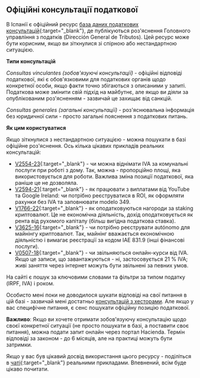 ## Офіційні консультації податкової

В Іспанії є офіційний
ресурс [база даних податкових консультацій](https://petete.tributos.hacienda.gob.es/consultas/){:target="_blank"}, де
публікуються роз'яснення Головного управління з податків (Dirección General de Tributos). Цей ресурс може бути корисним,
якщо ви зіткнулися зі спірною або нестандартною ситуацією.

**Типи консультацій**

*Consultas vinculantes (зобов'язуючі консультації)* - офіційні відповіді податкової, які є обов'язковими для податкових
органів щодо конкретної особи, якщо факти точно збігаються з описаними у запиті. Податкова може
змінити свій підхід на майбутнє, але якщо ви діяли за опублікованим роз'ясненням - зазвичай це захищає від санкцій.

*Consultas generales (загальні консультації)* - роз'яснювальна інформація без юридичної сили - просто загальні
пояснення з податкових питань.

**Як цим користуватися**

Якщо зіткнулися з нестандартною ситуацією - можна пошукати в базі офіційне роз'яснення. Ось кілька цікавих
прикладів реальних консультацій:

- [V2554-23](https://petete.tributos.hacienda.gob.es/consultas/?num_consulta=V2554-23){:target="_blank"} - чи можна
  віднімати IVA за комунальні послуги при роботі з дому. Так, можна - пропорційно площі, яка використовується для роботи.
  Важлива зміна позиції податкової, яка раніше це не дозволяла.
- [V2594-21](https://petete.tributos.hacienda.gob.es/consultas/?num_consulta=V2594-21){:target="_blank"} - як працювати
  з виплатами від YouTube та Google Ireland: чи потрібно реєструватися в ROI, як оформляти рахунки без IVA та заповнювати
  modelo 349.
- [V1766-22](https://petete.tributos.hacienda.gob.es/consultas/?num_consulta=V1766-22){:target="_blank"} - як
  оподатковуються нагороди за staking криптовалют. Це не економічна діяльність, дохід оподатковується як рента від
  рухомого капіталу (більш вигідна податкова ставка).
- [V3625-16](https://petete.tributos.hacienda.gob.es/consultas/?num_consulta=V3625-16){:target="_blank"} - чи потрібно
  реєструвати аutónomo для майнінгу криптовалют. Так, майнінг вважається економічною діяльністю і вимагає
  реєстрації за кодом IAE 831.9 (інші фінансові послуги).
- [V0507-18](https://petete.tributos.hacienda.gob.es/consultas/?num_consulta=V0507-18){:target="_blank"} - чи звільняються
  онлайн-курси від IVA. Якщо це записи, що завантажуються - ні, застосовується 21 % IVA; живі заняття через інтернет можуть
  бути звільнені за певних умов.

На сайті є пошук за ключовими словами та фільтри за типом податку (IRPF, IVA) і роком.

Особисто мені поки не доводилося шукати відповіді на свої питання в цій базі - зазвичай мені достатньо
[консультацій з хесторами](#надійні-хестори). Але якщо у вас специфічне питання, є сенс пошукати офіційну
позицію податкової.

**Важливо**: Якщо ви хочете отримати зобов'язуючу консультацію щодо своєї конкретної ситуації (не просто пошукати в базі, а
поставити своє питання), можна подати запит онлайн через портал Hacienda. Термін відповіді за законом - до 6 місяців, але на
практиці можуть бути затримки.

Якщо у вас був цікавий досвід використання цього ресурсу - поділіться в
[чаті](https://bit.ly/it-autonomos-es){:target="_blank"} реальними прикладами. Впевнений, всім буде цікаво почитати.
